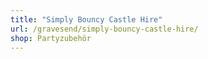 ```yaml
---
title: "Simply Bouncy Castle Hire"
url: /gravesend/simply-bouncy-castle-hire/
shop: Partyzubehör
---
```

